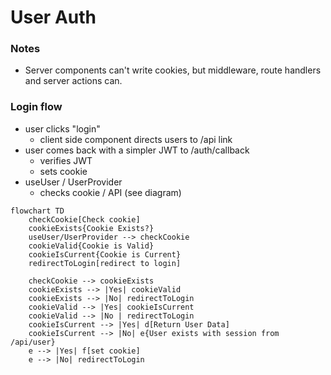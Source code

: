 # User Auth


### Notes

* Server components can't write cookies, but  middleware, route handlers and server actions can.



### Login flow

* user clicks "login"
    * client side component directs users to /api link
* user comes back with a simpler JWT to /auth/callback
    * verifies JWT
    * sets cookie
* useUser / UserProvider
    * checks cookie / API (see diagram)


```mermaid
flowchart TD
    checkCookie[Check cookie]
    cookieExists{Cookie Exists?}
    useUser/UserProvider --> checkCookie
    cookieValid{Cookie is Valid}
    cookieIsCurrent{Cookie is Current}
    redirectToLogin[redirect to login]

    checkCookie --> cookieExists
    cookieExists --> |Yes| cookieValid
    cookieExists --> |No| redirectToLogin
    cookieValid --> |Yes| cookieIsCurrent
    cookieValid --> |No | redirectToLogin
    cookieIsCurrent --> |Yes| d[Return User Data]
    cookieIsCurrent --> |No| e{User exists with session from /api/user}
    e --> |Yes| f[set cookie]
    e --> |No| redirectToLogin

```
